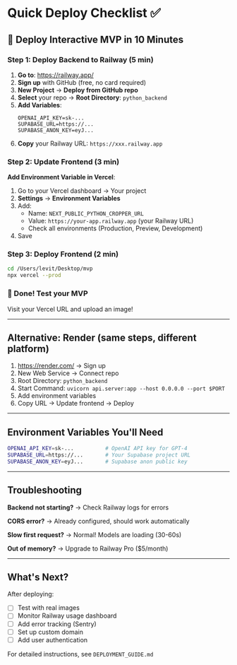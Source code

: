 # Quick Deploy Checklist ✅

## 🚀 Deploy Interactive MVP in 10 Minutes

### Step 1: Deploy Backend to Railway (5 min)

1. **Go to**: https://railway.app/
2. **Sign up** with GitHub (free, no card required)
3. **New Project** → **Deploy from GitHub repo**
4. **Select** your repo → **Root Directory**: `python_backend`
5. **Add Variables**:
   ```
   OPENAI_API_KEY=sk-...
   SUPABASE_URL=https://...
   SUPABASE_ANON_KEY=eyJ...
   ```
6. **Copy** your Railway URL: `https://xxx.railway.app`

### Step 2: Update Frontend (3 min)

**Add Environment Variable in Vercel**:
1. Go to your Vercel dashboard → Your project
2. **Settings** → **Environment Variables**
3. Add:
   - Name: `NEXT_PUBLIC_PYTHON_CROPPER_URL`
   - Value: `https://your-app.railway.app` (your Railway URL)
   - Check all environments (Production, Preview, Development)
4. Save

### Step 3: Deploy Frontend (2 min)

```bash
cd /Users/levit/Desktop/mvp
npx vercel --prod
```

### 🎉 Done! Test your MVP

Visit your Vercel URL and upload an image!

---

## Alternative: Render (same steps, different platform)

1. https://render.com/ → Sign up
2. New Web Service → Connect repo
3. Root Directory: `python_backend`
4. Start Command: `uvicorn api.server:app --host 0.0.0.0 --port $PORT`
5. Add environment variables
6. Copy URL → Update frontend → Deploy

---

## Environment Variables You'll Need

```bash
OPENAI_API_KEY=sk-...          # OpenAI API key for GPT-4
SUPABASE_URL=https://...       # Your Supabase project URL
SUPABASE_ANON_KEY=eyJ...       # Supabase anon public key
```

---

## Troubleshooting

**Backend not starting?**
→ Check Railway logs for errors

**CORS error?**
→ Already configured, should work automatically

**Slow first request?**
→ Normal! Models are loading (30-60s)

**Out of memory?**
→ Upgrade to Railway Pro ($5/month)

---

## What's Next?

After deploying:
- [ ] Test with real images
- [ ] Monitor Railway usage dashboard
- [ ] Add error tracking (Sentry)
- [ ] Set up custom domain
- [ ] Add user authentication

For detailed instructions, see `DEPLOYMENT_GUIDE.md`

